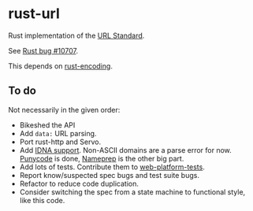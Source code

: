 rust-url
========

Rust implementation of the [URL Standard](http://url.spec.whatwg.org/).

See [Rust bug #10707](https://github.com/mozilla/rust/issues/10707).

This depends on [rust-encoding](https://github.com/lifthrasiir/rust-encoding).


To do
-----

Not necessarily in the given order:

* Bikeshed the API
* Add `data:` URL parsing.
* Port rust-http and Servo.
* Add [IDNA support](http://url.spec.whatwg.org/#idna).
  Non-ASCII domains are a parse error for now.
  [Punycode](http://tools.ietf.org/html/rfc3492) is done,
  [Nameprep](http://tools.ietf.org/html/rfc3491) is the other big part.
* Add lots of tests.
  Contribute them to [web-platform-tests](https://github.com/w3c/web-platform-tests/tree/master/url).
* Report know/suspected spec bugs and test suite bugs.
* Refactor to reduce code duplication.
* Consider switching the spec from a state machine to functional style, like this code.
